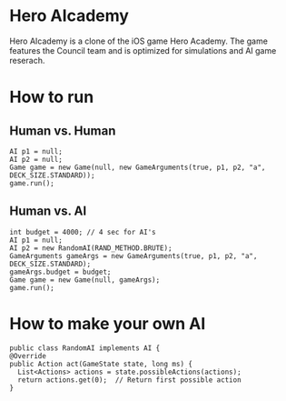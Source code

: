 # Hero AIcademy

Hero AIcademy is a clone of the iOS game Hero Academy. The game features the Council team and is optimized for simulations and AI game reserach.

# How to run

## Human vs. Human
```
AI p1 = null;
AI p2 = null;
Game game = new Game(null, new GameArguments(true, p1, p2, "a", DECK_SIZE.STANDARD));
game.run();
```

## Human vs. AI
```
int budget = 4000; // 4 sec for AI's
AI p1 = null;
AI p2 = new RandomAI(RAND_METHOD.BRUTE);
GameArguments gameArgs = new GameArguments(true, p1, p2, "a", DECK_SIZE.STANDARD);
gameArgs.budget = budget; 
Game game = new Game(null, gameArgs);
game.run();
```

# How to make your own AI
```
public class RandomAI implements AI {
@Override
public Action act(GameState state, long ms) {
  List<Actions> actions = state.possibleActions(actions);	
  return actions.get(0);  // Return first possible action
}
```
